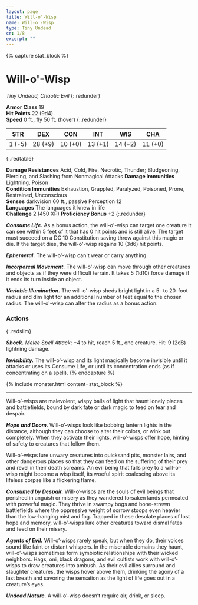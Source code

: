 ```yaml
---
layout: page
title: Will-o'-Wisp
name: Will-o'-Wisp
type: Tiny Undead
cr: 1/8
excerpt: ""
---
```


{% capture stat_block %}

# Will-o'-Wisp

_Tiny Undead, Chaotic Evil_
{:.redunder}

**Armor Class** 19  
**Hit Points** 22 (9d4)  
**Speed** 0 ft., fly 50 ft. (hover)
{:.redunder}

|  STR   |   DEX   |   CON   |   INT   |   WIS   |   CHA   |
| :----: | :-----: | :-----: | :-----: | :-----: | :-----: |
| 1 (-5) | 28 (+9) | 10 (+0) | 13 (+1) | 14 (+2) | 11 (+0) |
{:.redtable}

**Damage Resistances** Acid, Cold, Fire, Necrotic, Thunder; Bludgeoning, Piercing, and Slashing from Nonmagical Attacks
**Damage Immunities** Lightning, Poison  
**Condition Immunities** Exhaustion, Grappled, Paralyzed, Poisoned, Prone, Restrained, Unconscious  
**Senses** darkvision 60 ft., passive Perception 12  
**Languages** The languages it knew in life  
**Challenge** 2 (450 XP)
**Proficiency Bonus** +2
{:.redunder}

**_Consume Life._** As a bonus action, the will-o'-wisp can target one creature it can see within 5 feet of it that has 0 hit points and is still alive. The target must succeed on a DC 10 Constitution saving throw against this magic or die. If the target dies, the will-o'-wisp regains 10 (3d6) hit points.

**_Ephemeral._** The will-o'-wisp can't wear or carry anything.

**_Incorporeal Movement._** The will-o'-wisp can move through other creatures and objects as if they were difficult terrain. It takes 5 (1d10) force damage if it ends its turn inside an object.

**_Variable Illumination._** The will-o'-wisp sheds bright light in a 5- to 20-foot radius and dim light for an additional number of feet equal to the chosen radius. The will-o'-wisp can alter the radius as a bonus action.

### Actions
{:.redslim}

**_Shock._** _Melee Spell Attack_: +4 to hit, reach 5 ft., one creature. Hit: 9 (2d8) lightning damage.

**_Invisibility._** The will-o'-wisp and its light magically become invisible until it attacks or uses its Consume Life, or until its concentration ends (as if concentrating on a spell).
{% endcapture %}

{% include monster.html content=stat_block %}

---

Will-o’-wisps are malevolent, wispy balls of light that haunt lonely places and battlefields, bound by dark fate or dark magic to feed on fear and despair.

**_Hope and Doom._** Will-o’-wisps look like bobbing lantern lights in the distance, although they can choose to alter their colors, or wink out completely. When they activate their lights, will-o’-wisps offer hope, hinting of safety to creatures that follow them.

Will-o’-wisps lure unwary creatures into quicksand pits, monster lairs, and other dangerous places so that they can feed on the suffering of their prey and revel in their death screams. An evil being that falls prey to a will-o’-wisp might become a wisp itself, its woeful spirit coalescing above its lifeless corpse like a flickering flame.

**_Consumed by Despair._** Will-o’-wisps are the souls of evil beings that perished in anguish or misery as they wandered forsaken lands permeated with powerful magic. They thrive in swampy bogs and bone-strewn battlefields where the oppressive weight of sorrow stoops even heavier than the low-hanging mist and fog. Trapped in these desolate places of lost hope and memory, will-o’-wisps lure other creatures toward dismal fates and feed on their misery.

**_Agents of Evil._** Will-o’-wisps rarely speak, but when they do, their voices sound like faint or distant whispers. In the miserable domains they haunt, will-o’-wisps sometimes form symbiotic relationships with their wicked neighbors. Hags, oni, black dragons, and evil cultists work with will-o’-wisps to draw creatures into ambush. As their evil allies surround and slaughter creatures, the wisps hover above them, drinking the agony of a last breath and savoring the sensation as the light of life goes out in a creature’s eyes.

**_Undead Nature._** A will-o’-wisp doesn’t require air, drink, or sleep.


